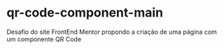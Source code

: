 # qr-code-component-main
 Desafio do site FrontEnd Mentor propondo a criação de uma página com um componente QR Code
